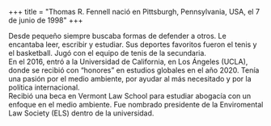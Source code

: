 +++
title = "Thomas R. Fennell nació en Pittsburgh, Pennsylvania, USA, el 7 de junio de 1998"
+++

Desde pequeño siempre buscaba formas de defender a otros. Le encantaba leer, escribir y estudiar.  Sus deportes favoritos fueron el tenis y el basketball. Jugó con el equipo de tenis de la secundaria.  
En el 2016, entró a la Universidad de California, en Los Ángeles (UCLA), donde se recibió con “honores” en estudios globales en el año 2020. Tenía una pasión por el medio ambiente, por ayudar al más necesitado y por la política internacional.  
Recibió una beca en Vermont Law School para estudiar abogacía con un enfoque en el medio ambiente.
Fue nombrado presidente de la Enviromental Law Society (ELS) dentro de la universidad.
